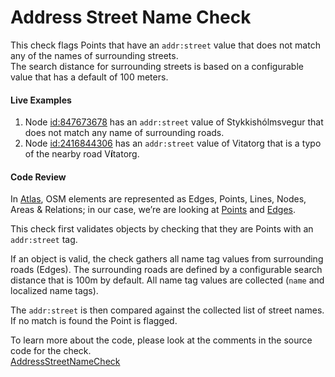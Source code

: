 # Address Street Name Check

This check flags Points that have an `addr:street` value that does not match any of the names of surrounding streets.  
The search distance for surrounding streets is based on a configurable value that has a default of 100 meters. 

#### Live Examples

1. Node [id:847673678](https://www.openstreetmap.org/node/847673678) has an `addr:street` value of Stykkishólmsvegur that does not match any name of surrounding roads.
2. Node [id:2416844306](https://www.openstreetmap.org/node/2416844306) has an `addr:street` value of Vitatorg that is a typo of the nearby road V**í**tatorg.

#### Code Review

In [Atlas](https://github.com/osmlab/atlas), OSM elements are represented as Edges, Points, Lines, Nodes, Areas & Relations; 
in our case, we’re are looking at
[Points](https://github.com/osmlab/atlas/blob/dev/src/main/java/org/openstreetmap/atlas/geography/atlas/items/Point.java) and 
[Edges](https://github.com/osmlab/atlas/blob/dev/src/main/java/org/openstreetmap/atlas/geography/atlas/items/Edge.java).

This check first validates objects by checking that they are Points with an `addr:street` tag.

If an object is valid, the check gathers all name tag values from surrounding roads (Edges). The surrounding roads are defined by a 
configurable search distance that is 100m by default. All name tag values are collected (`name` and localized name tags).

The `addr:street` is then compared against the collected list of street names. If no match is found the Point is flagged. 

To learn more about the code, please look at the comments in the source code for the check.  
[AddressStreetNameCheck](../../src/main/java/org/openstreetmap/atlas/checks/validation/tag/AddressStreetNameCheck.java)

